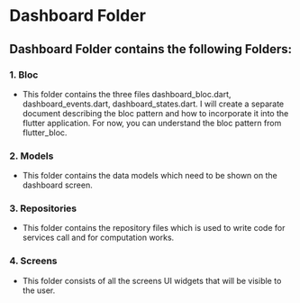# Dashboard Folder
## Dashboard Folder contains the following Folders:
### 1. Bloc
- This folder contains the three files dashboard_bloc.dart, dashboard_events.dart, dashboard_states.dart. I will create a separate document describing the bloc pattern and how to incorporate it into the flutter application. For now, you can understand the bloc pattern from flutter_bloc.
### 2. Models
- This folder contains the data models which need to be shown on the dashboard screen.
### 3. Repositories
- This folder contains the repository files which is used to write code for services call and for computation works.
### 4. Screens
- This folder consists of all the screens UI widgets that will be visible to the user.
